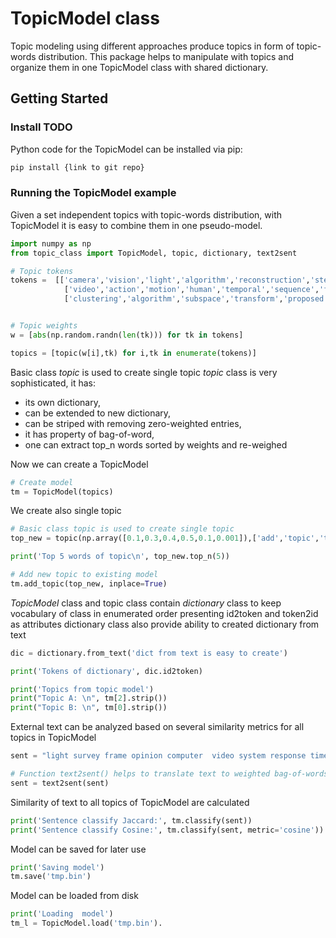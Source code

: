# TopicModel class

Topic modeling using different approaches produce topics in form of topic-words distribution. This package helps to manipulate with topics and organize them in one TopicModel class with shared dictionary.

## Getting Started

### Install TODO

Python code for the TopicModel can be installed via pip:

```sh
pip install {link to git repo}
```

### Running the TopicModel example

Given a set independent topics with topic-words distribution, with TopicModel it is easy to combine them in one pseudo-model.

```python
import numpy as np
from topic_class import TopicModel, topic, dictionary, text2sent

# Topic tokens
tokens =  [['camera','vision','light','algorithm','reconstruction','stereo','geometry','imaging','color','field'],
            ['video','action','motion','human','temporal','sequence','frame','recognition','model','scene'],
            ['clustering','algorithm','subspace','transform','proposed','technique','color','used','hashing','distance']]


# Topic weights
w = [abs(np.random.randn(len(tk))) for tk in tokens]

topics = [topic(w[i],tk) for i,tk in enumerate(tokens)]
```
Basic class *topic* is used to create single topic
*topic* class is very sophisticated, it has:

- its own dictionary,
- can be extended to new dictionary,
- can be striped with removing zero-weighted entries,
- it has property of bag-of-word,
- one can extract top_n words sorted by weights and re-weighed

Now we can create a TopicModel

```python
# Create model
tm = TopicModel(topics)
```

We create also single topic

```python
# Basic class topic is used to create single topic
top_new = topic(np.array([0.1,0.3,0.4,0.5,0.1,0.001]),['add','topic','to','class', 'in', 'time'])

print('Top 5 words of topic\n', top_new.top_n(5))

# Add new topic to existing model
tm.add_topic(top_new, inplace=True)

```

 *TopicModel* class and topic class contain *dictionary* class to keep vocabulary of class in enumerated order presenting id2token and token2id as attributes
 dictionary class also provide ability to created dictionary from text

```python
dic = dictionary.from_text('dict from text is easy to create')

print('Tokens of dictionary', dic.id2token)

print('Topics from topic model')
print("Topic A: \n", tm[2].strip())
print("Topic B: \n", tm[0].strip())

```

External text can be analyzed based on several similarity metrics for all topics in TopicModel

```python
sent = "light survey frame opinion computer  video system response time".split()

# Function text2sent() helps to translate text to weighted bag-of-words 
sent = text2sent(sent)

```

Similarity of text to all topics of TopicModel are calculated

```python
print('Sentence classify Jaccard:', tm.classify(sent))
print('Sentence classify Cosine:', tm.classify(sent, metric='cosine'))

```

Model can be saved for later use

```python
print('Saving model')
tm.save('tmp.bin')

```

Model can be loaded from disk

```python
print('Loading  model')
tm_l = TopicModel.load('tmp.bin').
```
